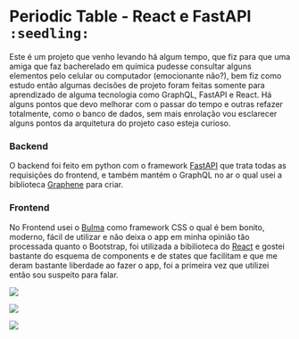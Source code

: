 # Periodic Table - React e FastAPI `:seedling:`

Este é um projeto que venho levando há algum tempo, que fiz para que uma amiga que faz bacherelado em química pudesse consultar alguns elementos pelo celular ou computador (emocionante não?), bem fiz como estudo então algumas decisões de projeto foram feitas somente para aprendizado de alguma tecnologia como GraphQL, FastAPI e React. Há alguns pontos que devo melhorar com o passar do tempo e outras refazer totalmente, como o banco de dados, sem mais enrolação vou esclarecer alguns pontos da arquitetura do projeto caso esteja curioso.

### Backend

O backend foi feito em python com o framework [FastAPI](https://fastapi.tiangolo.com/) que trata todas as requisições do frontend, e também mantém o GraphQL no ar o qual usei a biblioteca [Graphene](https://graphene-python.org/) para criar.

### Frontend

No Frontend usei o [Bulma](https://bulma.io/) como framework CSS o qual é bem bonito, moderno, fácil de utilizar e não deixa o app em minha opinião tão processada quanto o Bootstrap, foi utilizada a bibilioteca do [React](https://pt-br.reactjs.org/) e gostei bastante do esquema de components e de states que facilitam e que me deram bastante liberdade ao fazer o app, foi a primeira vez que utilizei então sou suspeito para falar.

![](https://xandev.codes/content/images/2020/02/graphQL.png)

![](https://xandev.codes/content/images/2020/02/mobile-menu.png)

![](https://xandev.codes/content/images/2020/02/mobile-search.png)
